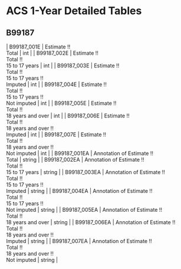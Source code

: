 # ACS 1-Year Detailed Tables

## B99187

| B99187_001E | Estimate !!<br>Total | int |
| B99187_002E | Estimate !!<br>Total !!<br>15 to 17 years | int |
| B99187_003E | Estimate !!<br>Total !!<br>15 to 17 years !!<br>Imputed | int |
| B99187_004E | Estimate !!<br>Total !!<br>15 to 17 years !!<br>Not imputed | int |
| B99187_005E | Estimate !!<br>Total !!<br>18 years and over | int |
| B99187_006E | Estimate !!<br>Total !!<br>18 years and over !!<br>Imputed | int |
| B99187_007E | Estimate !!<br>Total !!<br>18 years and over !!<br>Not imputed | int |
| B99187_001EA | Annotation of Estimate !!<br>Total | string |
| B99187_002EA | Annotation of Estimate !!<br>Total !!<br>15 to 17 years | string |
| B99187_003EA | Annotation of Estimate !!<br>Total !!<br>15 to 17 years !!<br>Imputed | string |
| B99187_004EA | Annotation of Estimate !!<br>Total !!<br>15 to 17 years !!<br>Not imputed | string |
| B99187_005EA | Annotation of Estimate !!<br>Total !!<br>18 years and over | string |
| B99187_006EA | Annotation of Estimate !!<br>Total !!<br>18 years and over !!<br>Imputed | string |
| B99187_007EA | Annotation of Estimate !!<br>Total !!<br>18 years and over !!<br>Not imputed | string |

